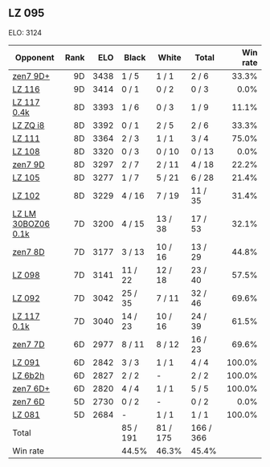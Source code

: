 ## LZ 095 ##

ELO: 3124

Opponent | Rank | ELO | Black | White | Total | Win rate
---------|-----:|----:|-------|-------|-------|-------:
[zen7 9D+](zen7%209D+.md) | 9D | 3438 | 1 / 5 | 1 / 1 | 2 / 6 | 33.3%
[LZ 116](LZ%20116.md) | 9D | 3414 | 0 / 1 | 0 / 2 | 0 / 3 | 0.0%
[LZ 117 0.4k](LZ%20117%200.4k.md) | 8D | 3393 | 1 / 6 | 0 / 3 | 1 / 9 | 11.1%
[LZ ZQ i8](LZ%20ZQ%20i8.md) | 8D | 3392 | 0 / 1 | 2 / 5 | 2 / 6 | 33.3%
[LZ 111](LZ%20111.md) | 8D | 3364 | 2 / 3 | 1 / 1 | 3 / 4 | 75.0%
[LZ 108](LZ%20108.md) | 8D | 3320 | 0 / 3 | 0 / 10 | 0 / 13 | 0.0%
[zen7 9D](zen7%209D.md) | 8D | 3297 | 2 / 7 | 2 / 11 | 4 / 18 | 22.2%
[LZ 105](LZ%20105.md) | 8D | 3277 | 1 / 7 | 5 / 21 | 6 / 28 | 21.4%
[LZ 102](LZ%20102.md) | 8D | 3229 | 4 / 16 | 7 / 19 | 11 / 35 | 31.4%
[LZ LM 30BOZ06 0.1k](LZ%20LM%2030BOZ06%200.1k.md) | 7D | 3200 | 4 / 15 | 13 / 38 | 17 / 53 | 32.1%
[zen7 8D](zen7%208D.md) | 7D | 3177 | 3 / 13 | 10 / 16 | 13 / 29 | 44.8%
[LZ 098](LZ%20098.md) | 7D | 3141 | 11 / 22 | 12 / 18 | 23 / 40 | 57.5%
[LZ 092](LZ%20092.md) | 7D | 3042 | 25 / 35 | 7 / 11 | 32 / 46 | 69.6%
[LZ 117 0.1k](LZ%20117%200.1k.md) | 7D | 3040 | 14 / 23 | 10 / 16 | 24 / 39 | 61.5%
[zen7 7D](zen7%207D.md) | 6D | 2977 | 8 / 11 | 8 / 12 | 16 / 23 | 69.6%
[LZ 091](LZ%20091.md) | 6D | 2842 | 3 / 3 | 1 / 1 | 4 / 4 | 100.0%
[LZ 6b2h](LZ%206b2h.md) | 6D | 2827 | 2 / 2 | - | 2 / 2 | 100.0%
[zen7 6D+](zen7%206D+.md) | 6D | 2820 | 4 / 4 | 1 / 1 | 5 / 5 | 100.0%
[zen7 6D](zen7%206D.md) | 5D | 2730 | 0 / 2 | - | 0 / 2 | 0.0%
[LZ 081](LZ%20081.md) | 5D | 2684 | - | 1 / 1 | 1 / 1 | 100.0%
Total | | | 85 / 191 | 81 / 175 | 166 / 366 | 
Win rate| | | 44.5% | 46.3% | 45.4% | 
